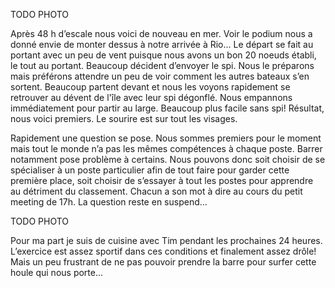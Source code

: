 TODO PHOTO

Après 48 h d’escale nous voici de nouveau en mer. Voir le podium nous a donné envie de monter dessus à notre arrivée à Rio...
Le départ se fait au portant avec un peu de vent puisque nous avons un bon 20 noeuds établi, le tout au portant. Beaucoup décident d’envoyer le spi. Nous le préparons mais préférons attendre un peu de voir comment les autres bateaux s’en sortent. Beaucoup partent devant et nous les voyons rapidement se retrouver au dévent de l'île avec leur spi dégonflé. Nous empannons immédiatement pour partir au large. Beaucoup plus facile sans spi! Résultat, nous voici premiers. Le sourire est sur tout les visages.

Rapidement une question se pose. Nous sommes premiers pour le moment mais tout le monde n’a pas les mêmes compétences à chaque poste. Barrer notamment pose problème à certains. Nous pouvons donc soit choisir de se spécialiser à un poste particulier afin de tout faire pour garder cette première place, soit choisir de s’essayer à tout les postes pour apprendre au détriment du classement. Chacun a son mot à dire au cours du petit meeting de 17h. La question reste en suspend...

TODO PHOTO

Pour ma part je suis de cuisine avec Tim pendant les prochaines 24 heures. L’exercice est assez sportif dans ces conditions et finalement assez drôle! Mais un peu frustrant de ne pas pouvoir prendre la barre pour surfer cette houle qui nous porte...
